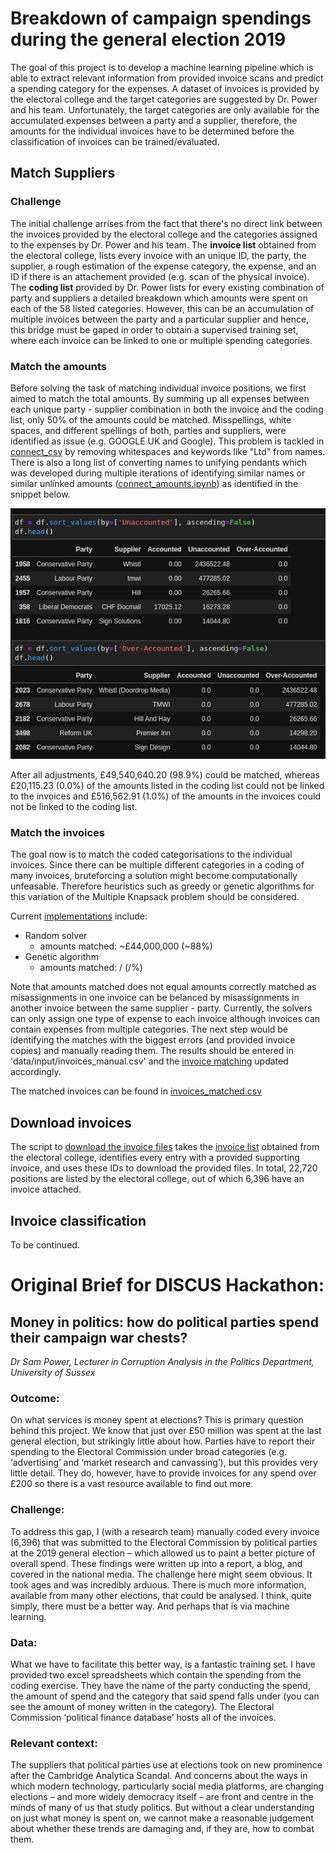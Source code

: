 # Breakdown of campaign spendings during the general election 2019

The goal of this project is to develop a machine learning pipeline which is able to extract relevant information from provided invoice scans and predict a spending category for the expenses. A dataset of invoices is provided by the electoral college and the target categories are suggested by Dr. Power and his team. Unfortunately, the target categories are only available for the accumulated expenses between a party and a supplier, therefore, the amounts for the individual invoices have to be determined before the classification of invoices can be trained/evaluated.

## Match Suppliers

### Challenge

The initial challenge arrises from the fact that there's no direct link between the invoices provided by the electoral college and the categories assigned to the expenses by Dr. Power and his team. The **invoice list** obtained from the electoral college, lists every invoice with an unique ID, the party, the supplier, a rough estimation of the expense category, the expense, and an ID if there is an attachement provided (e.g. scan of the physical invoice). The **coding list** provided by Dr. Power lists for every existing combination of party and suppliers a detailed breakdown which amounts were spent on each of the 58 listed categories. However, this can be an accumulation of multiple invoices between the party and a particular supplier and hence, this bridge must be gaped in order to obtain a supervised training set, where each invoice can be linked to one or multiple spending categories.

### Match the amounts

Before solving the task of matching individual invoice positions, we first aimed to match the total amounts. By summing up all expenses between each unique party - supplier combination in both the invoice and the coding list, only 50% of the amounts could be matched. Misspellings, white spaces, and different spellings of both, parties and suppliers, were identified as issue (e.g. GOOGLE UK and Google). This problem is tackled in [connect_csv](connect_csv.py) by removing whitespaces and keywords like "Ltd" from names. There is also a long list of converting names to unifying pendants which was developed during multiple iterations of identifying similar names or similar unlinked amounts ([connect_amounts.ipynb](connect_amounts.ipynb)) as identified in the snippet below.

<p align="center">
  <img src="https://github.com/LukasKG/DISCUS_PoliticalSpending/blob/main/img/last_matching.png" />
</p>

After all adjustments, £49,540,640.20 (98.9%) could be matched, whereas £20,115.23 (0.0%) of the amounts listed in the coding list could not be linked to the invoices and £516,562.91 (1.0%) of the amounts in the invoices could not be linked to the coding list.

### Match the invoices

The goal now is to match the coded categorisations to the individual invoices. Since there can be multiple different categories in a coding of many invoices, bruteforcing a solution might become computationally unfeasable. Therefore heuristics such as greedy or genetic algorithms for this variation of the Multiple Knapsack problem should be considered.

Current [implementations](match_invoices.py) include:
- Random solver
    - amounts matched: ~£44,000,000 (~88%)
- Genetic algorithm
    - amounts matched: / (/%)

Note that amounts matched does not equal amounts correctly matched as misassignments in one invoice can be belanced by misassignments in another invoice between the same supplier - party. Currently, the solvers can only assign one type of expense to each invoice although invoices can contain expenses from multiple categories. The next step would be identifying the matches with the biggest errors (and provided invoice copies) and manually reading them. The results should be entered in 'data/input/invoices_manual.csv' and the [invoice matching](match_invoices.py) updated accordingly.

The matched invoices can be found in [invoices_matched.csv](data/processed/invoices_matched.csv)

## Download invoices

The script to [download the invoice files](download_invoices.py) takes the [invoice list](/data/raw/invoice_list.csv) obtained from the electoral college, identifies every entry with a provided supporting invoice, and uses these IDs to download the provided files. In total, 22,720 positions are listed by the electoral college, out of which 6,396 have an invoice attached.
 
## Invoice classification

To be continued.
 
# Original Brief for DISCUS Hackathon:

## Money in politics: how do political parties spend their campaign war chests?
 
*Dr Sam Power, Lecturer in Corruption Analysis in the Politics Department, University of Sussex*

### Outcome: 
On what services is money spent at elections? This is primary question behind this project. We know that just over £50 million was spent at the last general election, but strikingly little about how. Parties have to report their spending to the Electoral Commission under broad categories (e.g. ‘advertising’ and ‘market research and canvassing’), but this provides very little detail. They do, however, have to provide invoices for any spend over £200 so there is a vast resource available to find out more.
 
### Challenge: 
To address this gap, I (with a research team) manually coded every invoice (6,396) that was submitted to the Electoral Commission by political parties at the 2019 general election – which allowed us to paint a better picture of overall spend. These findings were written up into a report, a blog, and covered in the national media. The challenge here might seem obvious. It took ages and was incredibly arduous. There is much more information, available from many other elections, that could be analysed. I think, quite simply, there must be a better way. And perhaps that is via machine learning.
 
### Data: 
What we have to facilitate this better way, is a fantastic training set. I have provided two excel spreadsheets which contain the spending from the coding exercise. They have the name of the party conducting the spend, the amount of spend and the category that said spend falls under (you can see the amount of money written in the category). The Electoral Commission ‘political finance database’ hosts all of the invoices. 
 
### Relevant context: 
The suppliers that political parties use at elections took on new prominence after the Cambridge Analytica Scandal. And concerns about the ways in which modern technology, particularly social media platforms, are changing elections – and more widely democracy itself – are front and centre in the minds of many of us that study politics. But without a clear understanding on just what money is spent on, we cannot make a reasonable judgement about whether these trends are damaging and, if they are, how to combat them. 
